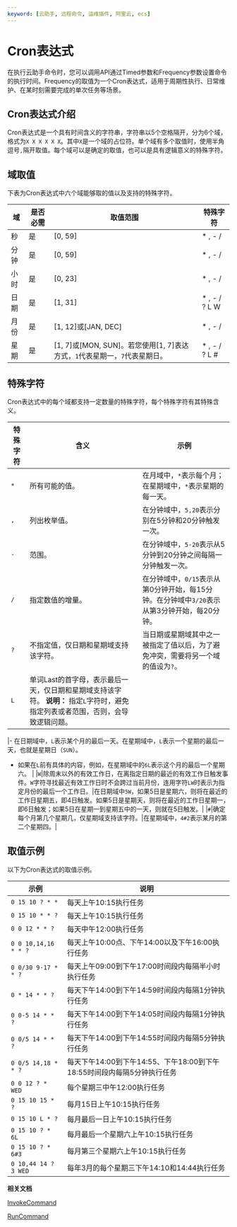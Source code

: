 ```yaml
---
keyword: [云助手, 远程命令, 运维插件, 阿里云, ecs]
---
```


# Cron表达式

在执行云助手命令时，您可以调用API通过Timed参数和Frequency参数设置命令的执行时间。Frequency的取值为一个Cron表达式，适用于周期性执行、日常维护、在某时刻需要完成的单次任务等场景。

## Cron表达式介绍

Cron表达式是一个具有时间含义的字符串，字符串以5个空格隔开，分为6个域，格式为`X X X X X X`。其中`X`是一个域的占位符。单个域有多个取值时，使用半角逗号`,`隔开取值。每个域可以是确定的取值，也可以是具有逻辑意义的特殊字符。

## 域取值

下表为Cron表达式中六个域能够取的值以及支持的特殊字符。

|域|是否必需|取值范围|特殊字符|
|--|----|----|----|
|秒|是|\[0, 59\]|\* , - /|
|分钟|是|\[0, 59\]|\* , - /|
|小时|是|\[0, 23\]|\* , - /|
|日期|是|\[1, 31\]|\* , - / ? L W|
|月份|是|\[1, 12\]或\[JAN, DEC\]|\* , - /|
|星期|是|\[1, 7\]或\[MON, SUN\]。若您使用\[1, 7\]表达方式，`1`代表星期一，`7`代表星期日。|\* , - / ? L \#|

## 特殊字符

Cron表达式中的每个域都支持一定数量的特殊字符，每个特殊字符有其特殊含义。

|特殊字符|含义|示例|
|----|--|--|
|`*`|所有可能的值。|在月域中，`*`表示每个月；在星期域中，`*`表示星期的每一天。|
|`,`|列出枚举值。|在分钟域中，`5,20`表示分别在5分钟和20分钟触发一次。|
|`-`|范围。|在分钟域中，`5-20`表示从5分钟到20分钟之间每隔一分钟触发一次。|
|`/`|指定数值的增量。|在分钟域中，`0/15`表示从第0分钟开始，每15分钟。在分钟域中`3/20`表示从第3分钟开始，每20分钟。|
|`?`|不指定值，仅日期和星期域支持该字符。|当日期或星期域其中之一被指定了值以后，为了避免冲突，需要将另一个域的值设为`?`。|
|`L`|单词Last的首字母，表示最后一天，仅日期和星期域支持该字符。 **说明：** 指定`L`字符时，避免指定列表或者范围，否则，会导致逻辑问题。

|-   在日期域中，`L`表示某个月的最后一天。在星期域中，`L`表示一个星期的最后一天，也就是星期日（`SUN`）。
-   如果在`L`前有具体的内容，例如，在星期域中的`6L`表示这个月的最后一个星期六。 |
|`W`|除周末以外的有效工作日，在离指定日期的最近的有效工作日触发事件。`W`字符寻找最近有效工作日时不会跨过当前月份，连用字符`LW`时表示为指定月份的最后一个工作日。|在日期域中`5W`，如果5日是星期六，则将在最近的工作日星期五，即4日触发。如果5日是星期天，则将在最近的工作日星期一，即6日触发；如果5日在星期一到星期五中的一天，则就在5日触发。|
|`#`|确定每个月第几个星期几，仅星期域支持该字符。|在星期域中，`4#2`表示某月的第二个星期四。|

## 取值示例

以下为Cron表达式的取值示例。

|示例|说明|
|--|--|
|`0 15 10 ? * *`|每天上午10:15执行任务|
|`0 15 10 * * ?`|每天上午10:15执行任务|
|`0 0 12 * * ?`|每天中午12:00执行任务|
|`0 0 10,14,16 * * ?`|每天上午10:00点、下午14:00以及下午16:00执行任务|
|`0 0/30 9-17 * * ?`|每天上午09:00到下午17:00时间段内每隔半小时执行任务|
|`0 * 14 * * ?`|每天下午14:00到下午14:59时间段内每隔1分钟执行任务|
|`0 0-5 14 * * ?`|每天下午14:00到下午14:05时间段内每隔1分钟执行任务|
|`0 0/5 14 * * ?`|每天下午14:00到下午14:55时间段内每隔5分钟执行任务|
|`0 0/5 14,18 * * ?`|每天下午14:00到下午14:55、下午18:00到下午18:55时间段内每隔5分钟执行任务|
|`0 0 12 ? * WED`|每个星期三中午12:00执行任务|
|`0 15 10 15 * ?`|每月15日上午10:15执行任务|
|`0 15 10 L * ?`|每月最后一日上午10:15执行任务|
|`0 15 10 ? * 6L`|每月最后一个星期六上午10:15执行任务|
|`0 15 10 ? * 6#3`|每月第三个星期六上午10:15执行任务|
|`0 10,44 14 ? 3 WED`|每年3月的每个星期三下午14:10和14:44执行任务|

**相关文档**  


[InvokeCommand](/intl.zh-CN/API参考/云助手/InvokeCommand.md)

[RunCommand](/intl.zh-CN/API参考/云助手/RunCommand.md)

